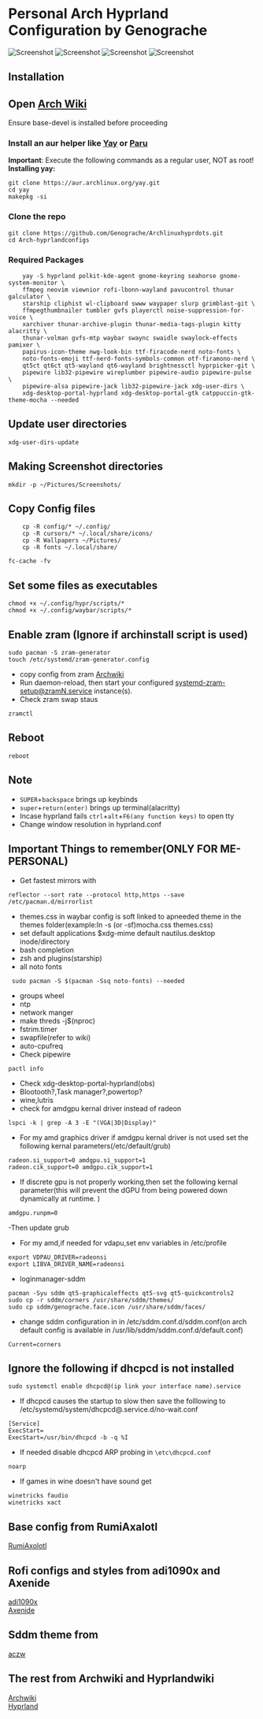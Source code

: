 # Personal Arch Hyprland Configuration by Genograche

![Screenshot](https://github.com/Genograche/Arch-hyprlandconfigs/raw/main/preview/hyprland.png)
![Screenshot](https://github.com/Genograche/Arch-hyprlandconfigs/raw/main/preview/applauncher.png)
![Screenshot](https://github.com/Genograche/Arch-hyprlandconfigs/raw/main/preview/notification.png)
![Screenshot](https://github.com/Genograche/Arch-hyprlandconfigs/raw/main/preview/powermenu.png)

## Installation
## Open [Arch Wiki](https://wiki.archlinux.org)
Ensure base-devel is installed before proceeding

### Install an aur helper like [Yay](https://github.com/Jguer/yay) or [Paru](https://github.com/Morganamilo/paru)

**Important**: Execute the following commands as a regular user, NOT as root!\
**Installing yay:**
```
git clone https://aur.archlinux.org/yay.git
cd yay
makepkg -si
```
### Clone the repo

```
git clone https://github.com/Genograche/Archlinuxhyprdots.git
cd Arch-hyprlandconfigs
```
### Required Packages

```
    yay -S hyprland polkit-kde-agent gnome-keyring seahorse gnome-system-monitor \
    ffmpeg neovim viewnior rofi-lbonn-wayland pavucontrol thunar galculator \
    starship cliphist wl-clipboard swww waypaper slurp grimblast-git \
    ffmpegthumbnailer tumbler gvfs playerctl noise-suppression-for-voice \
    xarchiver thunar-archive-plugin thunar-media-tags-plugin kitty alacritty \
    thunar-volman gvfs-mtp waybar swaync swaidle swaylock-effects pamixer \
    papirus-icon-theme nwg-look-bin ttf-firacode-nerd noto-fonts \
    noto-fonts-emoji ttf-nerd-fonts-symbols-common otf-firamono-nerd \
    qt5ct qt6ct qt5-wayland qt6-wayland brightnessctl hyprpicker-git \
    pipewire lib32-pipewire wireplumber pipewire-audio pipewire-pulse \
    pipewire-alsa pipewire-jack lib32-pipewire-jack xdg-user-dirs \
    xdg-desktop-portal-hyprland xdg-desktop-portal-gtk catppuccin-gtk-theme-mocha --needed
```
## Update user directories
```
xdg-user-dirs-update
```
## Making Screenshot directories
```
mkdir -p ~/Pictures/Screenshots/
```
## Copy Config files
```
    cp -R config/* ~/.config/
    cp -R cursors/* ~/.local/share/icons/
    cp -R Wallpapers ~/Pictures/
    cp -R fonts ~/.local/share/
```
```
fc-cache -fv
```
## Set some files as executables
```
chmod +x ~/.config/hypr/scripts/*
chmod +x ~/.config/waybar/scripts/*
```

## Enable zram (Ignore if archinstall script is used)
```
sudo pacman -S zram-generator
touch /etc/systemd/zram-generator.config
```
- copy config from zram [Archwiki](https://wiki.archlinux.org/title/Zram)
- Run daemon-reload, then start your configured systemd-zram-setup@zramN.service instance(s).
- Check zram swap staus
```
zramctl
```

## Reboot
```
reboot
```
## Note
- `SUPER`+`backspace` brings up keybinds
- `super`+`return(enter)` brings up terminal(alacritty)
- Incase hyprland fails `ctrl`+`alt`+`F6(any function keys)` to open tty
- Change window resolution in hyprland.conf

## Important Things to remember(ONLY FOR ME-PERSONAL)
- Get fastest mirrors with
```
reflector --sort rate --protocol http,https --save /etc/pacman.d/mirrorlist
```
- themes.css in waybar config is soft linked to apneeded theme in the themes folder(example:ln -s (or -sf)mocha.css themes.css)
- set default applications $xdg-mime default nautilus.desktop inode/directory
- bash completion
- zsh and plugins(starship)
- all noto fonts
```
 sudo pacman -S $(pacman -Ssq noto-fonts) --needed
```
- groups wheel
- ntp
- network manger
- make threds -j$(nproc)
- fstrim.timer
- swapfile(refer to wiki)
- auto-cpufreq
- Check pipewire
```
pactl info
```
- Check xdg-desktop-portal-hyprland(obs)
- Blootooth?,Task manager?,powertop?
- wine,lutris
- check for amdgpu kernal driver instead of radeon
```
lspci -k | grep -A 3 -E "(VGA|3D|Display)"
```
- For my amd graphics driver if amdgpu kernal driver is not used set the following kernal parameters(/etc/default/grub)
```
radeon.si_support=0 amdgpu.si_support=1
radeon.cik_support=0 amdgpu.cik_support=1
```
- If discrete gpu is not properly working,then set the following kernal parameter(this will prevent the dGPU from being powered down dynamically at runtime.
)
```
amdgpu.runpm=0
```
-Then update grub

- For my amd,if needed for vdapu,set env variables in /etc/profile
```
export VDPAU_DRIVER=radeonsi
export LIBVA_DRIVER_NAME=radeonsi
```
- loginmanager-sddm
```
pacman -Syu sddm qt5-graphicaleffects qt5-svg qt5-quickcontrols2
sudo cp -r sddm/corners /usr/share/sddm/themes/
sudo cp sddm/genograche.face.icon /usr/share/sddm/faces/
```
- change sddm configuration in in /etc/sddm.conf.d/sddm.conf(on arch default config is available in /usr/lib/sddm/sddm.conf.d/default.conf)
```[Theme]
Current=corners
```
## Ignore the following if dhcpcd is not installed

```
sudo systemctl enable dhcpcd@(ip link your interface name).service
```

- If dhcpcd causes the startup to slow then save the folllowing to /etc/systemd/system/dhcpcd@.service.d/no-wait.conf

```
[Service]
ExecStart=
ExecStart=/usr/bin/dhcpcd -b -q %I
```
- If needed disable dhcpcd ARP probing in ```\etc\dhcpcd.conf```
```
noarp
```
- If games in wine doesn't have sound get
```
winetricks faudio
winetricks xact
```

## Base config from RumiAxalotl
[RumiAxolotl](https://github.com/RumiAxolotl)
## Rofi configs and styles from adi1090x and Axenide
[adi1090x](https://github.com/adi1090x)\
[Axenide](https://github.com/Axenide)
## Sddm theme from
[aczw](https://github.com/aczw)
## The rest from Archwiki and Hyprlandwiki
[Archwiki](https://wiki.archlinux.org/)\
[Hyprland](https://wiki.hyprland.org/)
